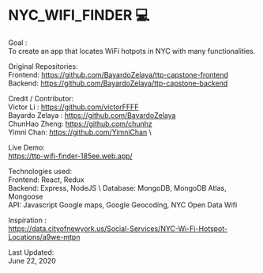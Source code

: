 # NYC_WIFI_FINDER :computer: 
Goal :  \
       To create an app that locates WiFi hotpots in NYC with many functionalities. 



Original Repositories: \
                       Frontend: https://github.com/BayardoZelaya/ttp-capstone-frontend \
                       Backend:  https://github.com/BayardoZelaya/ttp-capstone-backend
                     
                       




Credit / Contributor:  
                      Victor Li : https://github.com/victorFFFF \
                      Bayardo Zelaya : https://github.com/BayardoZelaya \
                      ChunHao Zheng: https://github.com/chunhz \
                      Yimni Chan: https://github.com/YimniChan  \
                      
                      
                      
Live Demo: \
              https://ttp-wifi-finder-185ee.web.app/



            
                      
Technologies used:   
                     Frontend:  React, Redux \
                     Backend:   Express, NodeJS \ 
                     Database:  MongoDB, MongoDB Atlas, Mongoose \
                     API:       Javascript Google maps, Google Geocoding, NYC Open Data Wifi

                
                     
                     
                    
                    
Inspiration : \
https://data.cityofnewyork.us/Social-Services/NYC-Wi-Fi-Hotspot-Locations/a9we-mtpn
                    
                   
Last Updated:  
June 22, 2020

                      
                      
                      
